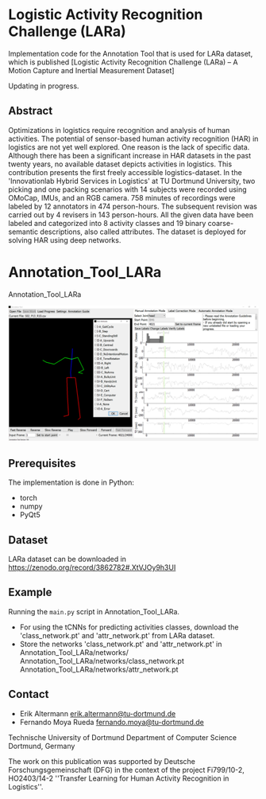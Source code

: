# Logistic Activity Recognition Challenge (LARa) 
Implementation code for the Annotation Tool that is used for LARa dataset, which is published [Logistic Activity Recognition Challenge (LARa) – A Motion Capture and Inertial Measurement Dataset]

Updating in progress.

## Abstract

Optimizations in logistics require recognition and analysis of human activities. The potential of sensor-based human activity recognition (HAR) in logistics are not yet well explored. One reason is the lack of specific data. Although there has been a significant increase in HAR datasets in the past twenty years, no available dataset depicts activities in logistics. This contribution presents the first freely accessible logistics-dataset. In the 'Innovationlab Hybrid Services in Logistics' at TU Dortmund University, two picking and one packing scenarios with 14 subjects were recorded using OMoCap, IMUs, and an RGB camera. 758 minutes of recordings were labeled by 12 annotators in 474 person-hours. The subsequent revision was carried out by 4 revisers in 143 person-hours. All the given data have been labeled and categorized into 8 activity classes and $19$ binary coarse-semantic descriptions, also called attributes. The dataset is deployed for solving HAR using deep networks.

# Annotation_Tool_LARa
Annotation_Tool_LARa

![Annotation Tool](AnnotationTool.png)

## Prerequisites
The implementation is done in Python:
- torch
- numpy
- PyQt5

## Dataset

LARa dataset can be downloaded in https://zenodo.org/record/3862782#.XtVJOy9h3UI

## Example

Running the `main.py` script in Annotation_Tool_LARa. 
- For using the tCNNs for predicting activities classes, download the 'class_network.pt' and 'attr_network.pt' from LARa dataset. 
- Store the networks 'class_network.pt' and 'attr_network.pt' in Annotation_Tool_LARa/networks/
  Annotation_Tool_LARa/networks/class_network.pt
  Annotation_Tool_LARa/networks/attr_network.pt
  

## Contact

  - Erik Altermann        erik.altermann@tu-dortmund.de
  - Fernando Moya Rueda   fernando.moya@tu-dortmund.de
  
Technische University of Dortmund
Department of Computer Science
Dortmund, Germany
  
  
The work on this publication was supported by Deutsche Forschungsgemeinschaft (DFG) in the context of the project Fi799/10-2, HO2403/14-2 ''Transfer Learning for Human Activity Recognition in Logistics''.
